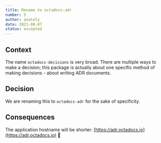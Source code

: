```yaml
---
title: Rename to octadocs-adr
number: 5
author: anatoly
date: 2021-08-07
status: accepted
---
```


## Context

The name `octadocs-decisions` is very broad. There are multiple ways to make a decision; this package is actually about one specific method of making decisions - about writing ADR documents. 

## Decision

We are renaming this to `octadocs-adr` for the sake of specificity.

## Consequences

The application hostname will be shorter: [https://adr.octadocs.io](https://adr.octadocs.io) 🙂
